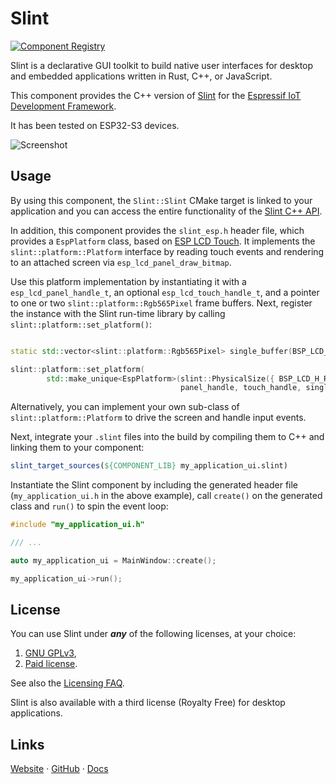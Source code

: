 <!-- Copyright © SixtyFPS GmbH <info@slint.dev> ; SPDX-License-Identifier: GPL-3.0-only OR LicenseRef-Slint-Royalty-free-1.1 OR LicenseRef-Slint-commercial -->
# Slint

[![Component Registry](https://components.espressif.com/components/slint/slint/badge.svg)](https://components.espressif.com/components/slint/slint)

Slint is a declarative GUI toolkit to build native user interfaces for desktop and embedded applications written in Rust, C++, or JavaScript.

This component provides the C++ version of [Slint](https://slint.dev/) for the [Espressif IoT Development Framework](https://docs.espressif.com/projects/esp-idf/en/latest/esp32/index.html).

It has been tested on ESP32-S3 devices.

![Screenshot](https://user-images.githubusercontent.com/959326/260754861-e2130cce-9d2b-4925-9536-88293818ac3e.jpeg)

## Usage

By using this component, the `Slint::Slint` CMake target is linked to your application and you can access the entire functionality of the
[Slint C++ API](https://slint.dev/docs/cpp).

In addition, this component provides the `slint_esp.h` header file, which provides a `EspPlatform` class, based on
[ESP LCD Touch](https://components.espressif.com/components/espressif/esp_lcd_touch). It implements the `slint::platform::Platform` interface by
reading touch events and rendering to an attached screen via `esp_lcd_panel_draw_bitmap`.

Use this platform implementation by instantiating it with a `esp_lcd_panel_handle_t`, an optional `esp_lcd_touch_handle_t`, and a pointer to one
or two `slint::platform::Rgb565Pixel` frame buffers. Next, register the instance with the Slint run-time library by calling `slint::platform::set_platform()`:

```cpp

static std::vector<slint::platform::Rgb565Pixel> single_buffer(BSP_LCD_H_RES * BSP_LCD_V_RES);

slint::platform::set_platform(
        std::make_unique<EspPlatform>(slint::PhysicalSize({ BSP_LCD_H_RES, BSP_LCD_V_RES }),
                                      panel_handle, touch_handle, single_buffer));
```

Alternatively, you can implement your own sub-class of `slint::platform::Platform` to drive the screen and handle input events.

Next, integrate your `.slint` files into the build by compiling them to C++ and linking them to your component:

```cmake
slint_target_sources(${COMPONENT_LIB} my_application_ui.slint)
```

Instantiate the Slint component by including the generated header file (`my_application_ui.h` in the above example), call `create()`
on the generated class and `run()` to spin the event loop:

```cpp
#include "my_application_ui.h"

/// ...

auto my_application_ui = MainWindow::create();

my_application_ui->run();
```

## License

You can use Slint under ***any*** of the following licenses, at your choice:

1. [GNU GPLv3](https://github.com/slint-ui/slint/blob/master/LICENSES/GPL-3.0-only.txt),
2. [Paid license](https://slint.dev/pricing.html).

See also the [Licensing FAQ](https://github.com/slint-ui/slint/blob/master/FAQ.md#licensing).

Slint is also available with a third license (Royalty Free) for desktop applications.

## Links

[Website](https://slint.dev) · [GitHub](https://github.com/slint-ui/slint) · [Docs](https://slint.dev/docs/cpp)
